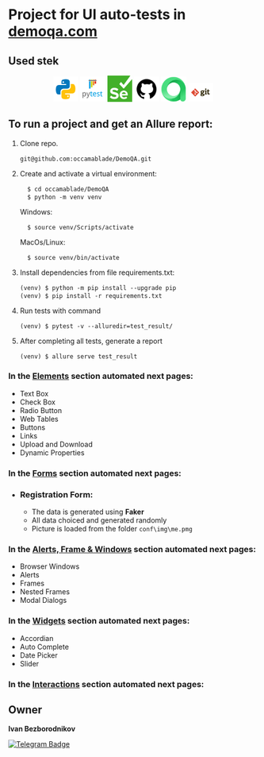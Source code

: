 # Project for UI auto-tests in [demoqa.com](https://demoqa.com/)

<!-- Stek -->

## Used stek 
<p  align="center">
  <code><img width="10%" title="Python" src="conf/img/python.png"></code>
  <code><img width="10%" title="Pytest" src="conf/img/pytest.png"></code>
  <code><img width="10%" title="Selenium" src="conf/img/selenium.png"></code>
  <code><img width="10%" title="GitHub" src="conf/img/github.png"></code>
  <code><img width="10%" title="Allure TestOps" src="conf/img/allure_testops.png"></code>
  <code><img width="10%" title="Git" src="conf/img/git.png"></code>
</p>

## To run a project and get an Allure report:
1. Clone repo.
   ```
   git@github.com:occamablade/DemoQA.git
   ```
2. Create and activate a virtual environment:
    ```
      $ cd occamablade/DemoQA
      $ python -m venv venv
    ```
    Windows:
    ```
      $ source venv/Scripts/activate
    ```
    MacOs/Linux:
    ```
      $ source venv/bin/activate
    ```
3. Install dependencies from file requirements.txt:
    ```
    (venv) $ python -m pip install --upgrade pip
    (venv) $ pip install -r requirements.txt
    ```
4. Run tests with command
    ```
    (venv) $ pytest -v --alluredir=test_result/
    ```
5. After completing all tests, generate a report
   ```
   (venv) $ allure serve test_result
   ```

### In the [Elements](https://demoqa.com/elements) section automated next pages: 
-  Text Box
-  Check Box
-  Radio Button
-  Web Tables
-  Buttons
-  Links
-  Upload and Download
-  Dynamic Properties

### In the [Forms](https://demoqa.com/forms) section automated next pages:


- ### Registration Form:
  - The data is generated using **Faker**
  - All data choiced and generated randomly
  - Picture is loaded from the folder `conf\img\me.pmg`


### In the [Alerts, Frame & Windows](https://demoqa.com/alertsWindows) section automated next pages:

- Browser Windows
- Alerts
- Frames
- Nested Frames
- Modal Dialogs


### In the [Widgets](https://demoqa.com/widgets) section automated next pages:

- Accordian
- Auto Complete
- Date Picker
- Slider

[//]: # ()
[//]: # (- Progress Bar)

[//]: # ()
[//]: # (- Tabs)

[//]: # ()
[//]: # (- Tool Tips)

[//]: # ()
[//]: # (- Menu)


### In the [Interactions](https://demoqa.com/interaction) section automated next pages:

[//]: # (- Sortable)

[//]: # ()
[//]: # (- Selectable)

[//]: # ()
[//]: # (- Resizable)

[//]: # ()
[//]: # (- Droppable)

[//]: # ()
[//]: # (- Dragabble)

## Owner
**Ivan Bezborodnikov** 

[![Telegram Badge](https://img.shields.io/badge/-vanyshqa-blue?style=social&logo=telegram&link=https://t.me/vanyshqa)](https://t.me/vanyshqa)